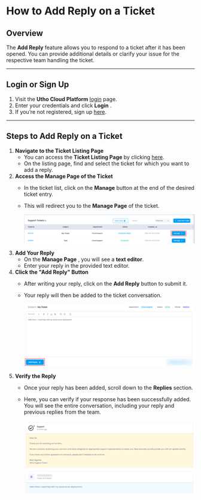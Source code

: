 # **How to Add Reply on a Ticket**

## **Overview**

The **Add Reply** feature allows you to respond to a ticket after it has been opened. You can provide additional details or clarify your issue for the respective team handling the ticket.

---

## **Login or Sign Up**

1. Visit the **Utho Cloud Platform** [login](https://console.utho.com/login) page.
2. Enter your credentials and click  **Login** .
3. If you’re not registered, sign up [here](https://console.utho.com/signup).

---

## **Steps to Add Reply on a Ticket**

1. **Navigate to the Ticket Listing Page**
   * You can access the **Ticket Listing Page** by clicking [here](https://console.utho.com/ticket "Ticket Listing Page").
   * On the listing page, find and select the ticket for which you want to add a reply.
2. **Access the Manage Page of the Ticket**
   * In the ticket list, click on the **Manage** button at the end of the desired ticket entry.
   * This will redirect you to the **Manage Page** of the ticket.

     ![1743921596259](image/index/1743921596259.png)
3. **Add Your Reply**
   * On the  **Manage Page** , you will see a **text editor**.
   * Enter your reply in the provided text editor.
4. **Click the "Add Reply" Button**
   * After writing your reply, click on the **Add Reply** button to submit it.
   * Your reply will then be added to the ticket conversation.

     ![1743921757689](image/index/1743921757689.png)
5. **Verify the Reply**
   * Once your reply has been added, scroll down to the **Replies** section.
   * Here, you can verify if your response has been successfully added. You will see the entire conversation, including your reply and previous replies from the team.

     ![1743921874987](image/index/1743921874987.png)
